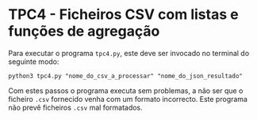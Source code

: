 # TPC4 - Ficheiros CSV com listas e funções de agregação

Para executar o programa `tpc4.py`, este deve ser invocado no terminal do seguinte modo:
```
python3 tpc4.py "nome_do_csv_a_processar" "nome_do_json_resultado"
```

Com estes passos o programa executa sem problemas, a não ser que o ficheiro `.csv` fornecido venha com um formato incorrecto. Este programa não prevê ficheiros `.csv` mal formatados.